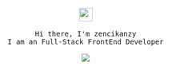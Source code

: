 <p align="center">
  <img src="https://user-images.githubusercontent.com/5679180/79618120-0daffb80-80be-11ea-819e-d2b0fa904d07.gif" width="27px">
 <br><br>
  <samp>
    Hi there, I'm zencikanzy <br>
    I am an Full-Stack FrontEnd Developer <br>
    <br><img src="https://count.getloli.com/get/@:zencikanzy?theme=asoul">
  </samp>
</p>
